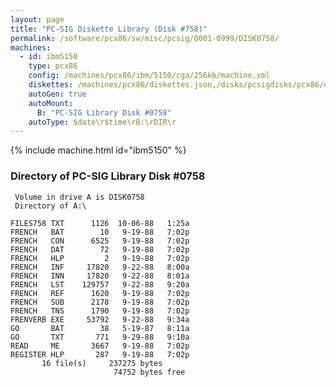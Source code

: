 ```yaml
---
layout: page
title: "PC-SIG Diskette Library (Disk #758)"
permalink: /software/pcx86/sw/misc/pcsig/0001-0999/DISK0758/
machines:
  - id: ibm5150
    type: pcx86
    config: /machines/pcx86/ibm/5150/cga/256kb/machine.xml
    diskettes: /machines/pcx86/diskettes.json,/disks/pcsigdisks/pcx86/diskettes.json
    autoGen: true
    autoMount:
      B: "PC-SIG Library Disk #0758"
    autoType: $date\r$time\rB:\rDIR\r
---
```


{% include machine.html id="ibm5150" %}

### Directory of PC-SIG Library Disk #0758

     Volume in drive A is DISK0758
     Directory of A:\

    FILES758 TXT      1126  10-06-88   1:25a
    FRENCH   BAT        10   9-19-88   7:02p
    FRENCH   CON      6525   9-19-88   7:02p
    FRENCH   DAT        72   9-19-88   7:02p
    FRENCH   HLP         2   9-19-88   7:02p
    FRENCH   INF     17820   9-22-88   8:00a
    FRENCH   INN     17820   9-22-88   8:01a
    FRENCH   LST    129757   9-22-88   9:20a
    FRENCH   REF      1620   9-19-88   7:02p
    FRENCH   SUB      2178   9-19-88   7:02p
    FRENCH   TNS      1790   9-19-88   7:02p
    FRENVERB EXE     53792   9-22-88   9:34a
    GO       BAT        38   5-19-87   8:11a
    GO       TXT       771   9-29-88   9:10a
    READ     ME       3667   9-19-88   7:02p
    REGISTER HLP       287   9-19-88   7:02p
           16 file(s)     237275 bytes
                           74752 bytes free
